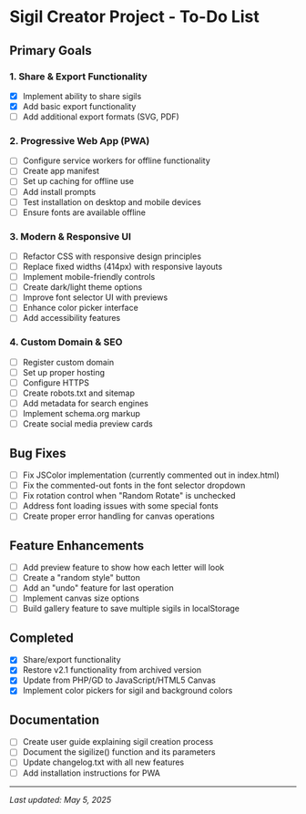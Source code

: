 # Sigil Creator Project - To-Do List

## Primary Goals

### 1. Share & Export Functionality
- [x] Implement ability to share sigils
- [x] Add basic export functionality
- [ ] Add additional export formats (SVG, PDF)

### 2. Progressive Web App (PWA)
- [ ] Configure service workers for offline functionality
- [ ] Create app manifest
- [ ] Set up caching for offline use
- [ ] Add install prompts
- [ ] Test installation on desktop and mobile devices
- [ ] Ensure fonts are available offline

### 3. Modern & Responsive UI
- [ ] Refactor CSS with responsive design principles
- [ ] Replace fixed widths (414px) with responsive layouts
- [ ] Implement mobile-friendly controls
- [ ] Create dark/light theme options
- [ ] Improve font selector UI with previews
- [ ] Enhance color picker interface
- [ ] Add accessibility features

### 4. Custom Domain & SEO
- [ ] Register custom domain
- [ ] Set up proper hosting
- [ ] Configure HTTPS
- [ ] Create robots.txt and sitemap
- [ ] Add metadata for search engines
- [ ] Implement schema.org markup
- [ ] Create social media preview cards

## Bug Fixes
- [ ] Fix JSColor implementation (currently commented out in index.html)
- [ ] Fix the commented-out fonts in the font selector dropdown
- [ ] Fix rotation control when "Random Rotate" is unchecked
- [ ] Address font loading issues with some special fonts
- [ ] Create proper error handling for canvas operations

## Feature Enhancements
- [ ] Add preview feature to show how each letter will look
- [ ] Create a "random style" button
- [ ] Add an "undo" feature for last operation
- [ ] Implement canvas size options
- [ ] Build gallery feature to save multiple sigils in localStorage

## Completed
- [x] Share/export functionality
- [x] Restore v2.1 functionality from archived version
- [x] Update from PHP/GD to JavaScript/HTML5 Canvas
- [x] Implement color pickers for sigil and background colors

## Documentation
- [ ] Create user guide explaining sigil creation process
- [ ] Document the sigilize() function and its parameters
- [ ] Update changelog.txt with all new features
- [ ] Add installation instructions for PWA

---
*Last updated: May 5, 2025*